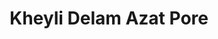 ---
title: Kheyli Delam Azat Pore
layout: post
categories: [mohsen_yeganeh]
type: main
file: /assets/music/mohsen_yeganeh-kheyli-delam-azat-pore.mp3
---